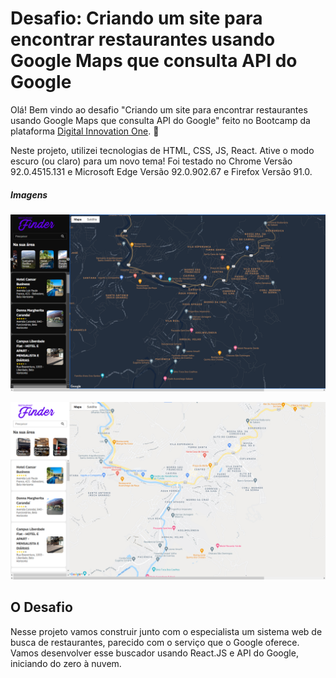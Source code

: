 # Desafio: Criando um site para encontrar restaurantes usando Google Maps que consulta API do Google

Olá! Bem vindo ao desafio "Criando um site para encontrar restaurantes usando Google Maps que consulta API do Google" feito no Bootcamp da plataforma [Digital Innovation One](https://digitalinnovation.one/).  :wave:

Neste projeto, utilizei tecnologias de HTML, CSS, JS, React. Ative o modo escuro (ou claro) para um novo tema!
Foi testado no Chrome Versão 92.0.4515.131 e Microsoft Edge Versão 92.0.902.67 e Firefox Versão 91.0.

##### Imagens
![Imagem do Projeto](./site-com-api-google/src/assets/index.png)

![Imagem do Projeto](./site-com-api-google/src/assets/index_info.png)

## O Desafio

Nesse projeto vamos construir junto com o especialista um sistema web de busca de restaurantes, parecido com o serviço que o Google oferece. Vamos desenvolver esse buscador usando React.JS e API do Google, iniciando do zero à nuvem. 





